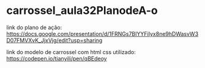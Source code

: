 # carrossel_aula32PlanodeA-o

link do plano de ação:
https://docs.google.com/presentation/d/1FRNGs7BIYYFiIyx8ne9hDWasvW3D07FMVXvK_JjxVjg/edit?usp=sharing

link do modelo de carrossel com html css utilizado:
https://codepen.io/tianyili/pen/qBEdeoy
